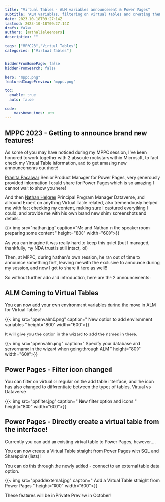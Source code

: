 ```yaml
---
title: "Virtual Tables - ALM variables announcement & Power Pages"
subtitle: "ALM variables, filtering on virtual tables and creating them straight from Power Pages?"
date: 2023-10-18T09:27:14Z
lastmod: 2023-10-18T09:27:14Z
draft: false
authors: [nathalieleenders]
description: ""

tags: ["MPPC23","Virtual Tables"]
categories: ["Virtual Tables"]


hiddenFromHomePage: false
hiddenFromSearch: false

hero: "mppc.png"
featuredImagePreview: "mppc.png"

toc:
  enable: true
  auto: false

code:
    maxShownLines: 100
---
```

## MPPC 2023 - Getting to announce brand new features!

As some of you may have noticed during my MPPC session, I've been honored to work together with 2 absolute rockstars within Microsoft, to fact check my Virtual Table information, and to get amazing new announcements out there!

[Pranita Padalwar](https://www.linkedin.com/in/pranita225/) Senior Product Manager for Power Pages, very generously provided information I could share for Power Pages which is so amazing I cannot wait to show you here!

And then [Nathan Helgren](https://www.linkedin.com/in/nhelgren/) Principal Program Manager Dataverse, and allround Expert on anything Virtual Table related, also tremendously helped me with fact checking my content, making sure I captured everything I could, and provide me with his own brand new shiny screenshots and details.

{{< img src="nathan.jpg" caption="Me and Nathan in the speaker room preparing some content " height="800" width="600">}}

As you can imagine it was really hard to keep this quiet (but I managed, thankfully, my NDA trust is still intact, lol)

Then, at MPPC, during Nathan's own session, he ran out of time to announce something first, leaving me with the exclusive to announce during my session, and now I get to share it here as well!!

So without further ado and introduction, here are the 2 announcements:

## ALM Coming to Virtual Tables

You can now add your own environment variables during the move in ALM for Virtual Tables!

{{< img src="ppenvalm0.png" caption=" New option to add environment variables " height="800" width="600">}}

It will give you the option in the wizard to add the names in there.

{{< img src="ppenvalm.png" caption=" Specify your database and servername in the wizard when going through ALM " height="800" width="600">}}

## Power Pages - Filter icon changed

You can filter on virtual or regular on the add table interface, and the icon has also changed to differentiate between the types of tables, Virtual vs Dataverse

{{< img src="ppfilter.jpg" caption=" New filter option and icons " height="800" width="600">}}

## Power Pages - Directly create a virtual table from the interface!

Currently you can add an existing virtual table to Power Pages, however….

You can now create a Virtual Table straight from Power Pages with SQL and Sharepoint (lists)!

You can do this through the newly added -  connect to an external table data option.

{{< img src="ppaddexternal.jpg" caption=" Add a Virtual Table straight from Power Pages " height="800" width="600">}}


These features will be in Private Preview in October!

